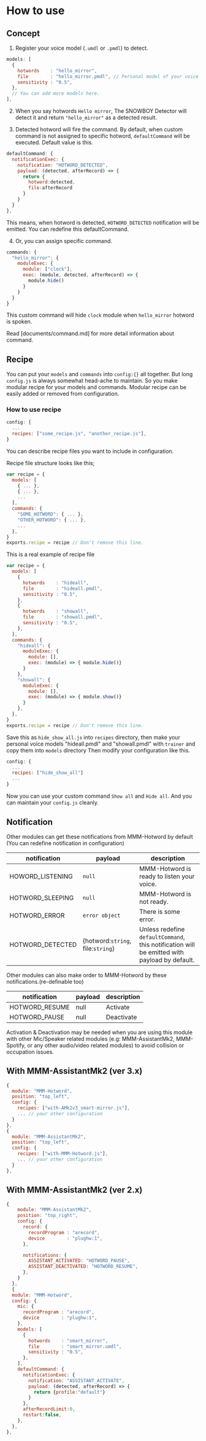 # How to use

## Concept
1. Register your voice model (`.umdl` or `.pmdl`) to detect.
```js
models: [
  {
    hotwords    : "hello_mirror",
    file        : "hello_mirror.pmdl", // Personal model of your voice "Hello mirror"
    sensitivity : "0.5",
  },
  // You can add more models here.
],
```
2. When you say hotwords `Hello mirror`, The SNOWBOY Detector will detect it and return `"hello_mirror"` as a detected result.

3. Detected hotword will fire the command. By default, when custom command is not assigned to specific hotword, `defaultCommand` will be executed. Default value is this.
```js
defaultCommand: {
  notificationExec: {
    notification: "HOTWORD_DETECTED",
    payload: (detected, afterRecord) => {
      return {
        hotword:detected,
        file:afterRecord
      }
    }
  }
},
```
This means, when hotword is detected, `HOTWORD_DETECTED` notification will be emitted. You can redefine this defaultCommand.

4. Or, you can assign specific command.
```js
commands: {
  "hello_mirror": {
    moduleExec: {
      module: ["clock"],
      exec: (module, detected, afterRecord) => {
        module.hide()
      }
    }
  }
}
```
This custom command will hide `clock` module when `hello_mirror` hotword is spoken.

Read [documents/command.md] for more detail information about command.

## Recipe
You can put your `models` and `commands` into `config:{}` all together. But long `config.js` is always somewhat head-ache to maintain.
So you make modular recipe for your models and commands. Modular recipe can be easily added or removed from configuration.

### How to use recipe
```js
config: {
  ...
  recipes: ["some_recipe.js", "another_recipe.js"],
}
```
You can describe recipe files you want to include in configuration.

Recipe file structure looks like this;
```js
var recipe = {
  models: [
    { ... },
    { ... },
    ...
  ],
  commands: {
    "SOME_HOTWORD": { ... },
    "OTHER_HOTWORD": { ... },
    ...
  },
}
exports.recipe = recipe // Don't remove this line.
```
This is a real example of recipe file

```js
var recipe = {
  models: [
    {
      hotwords    : "hideall",
      file        : "hideall.pmdl",
      sensitivity : "0.5",
    },
    {
      hotwords    : "showall",
      file        : "showall.pmdl",
      sensitivity : "0.5",
    },
  ],
  commands: {
    "hideall": {
      moduleExec: {
        module: [],
        exec: (module) => { module.hide()}
      }
    },
    "showall": {
      moduleExec: {
        module: [],
        exec: (module) => { module.show()}
      }
    },
  },
}
exports.recipe = recipe // Don't remove this line.
```
Save this as `hide_show_all.js` into `recipes` directory, then make your personal voice models "hideall.pmdl" and "showall.pmdl" with `trainer` and copy them into `models` directory
Then modify your configuration like this.

```js
config: {
  ...
  recipes: ["hide_show_all"]
  ...
}
```
Now you can use your custom command `Show all` and `Hide all`. And you can maintain your `config.js` cleanly.

## Notification
Other modules can get these notifications from MMM-Hotword by default (You can redefine notification in configuration)

|notification | payload | description |
|---|---|---|
|HOWORD_LISTENING| `null` | MMM-Hotword is ready to listen your voice.
|HOTWORD_SLEEPING | `null` | MMM-Hotword is not ready.
|HOTWORD_ERROR | `error object` | There is some error.
|HOTWORD_DETECTED | {hotword:`string`, file:`string`} | Unless redefine `defaultCommand`, this notification will be emitted with payload by default.


Other modules can also make order to MMM-Hotword by these notifications.(re-definable too)

|notification | payload | description |
|---|---|---|
|HOTWORD_RESUME | null | Activate
|HOTWORD_PAUSE | null | Deactivate

Activation & Deactivation may be needed when you are using this module with other Mic/Speaker related modules (e.g: MMM-AssistantMk2, MMM-Spotify, or any other audio/video related modules) to avoid collision or occupation issues.

## With MMM-AssistantMk2 (ver 3.x)
```js
{
  module: "MMM-Hotword",
  position: "top_left",
  config: {
    recipes: ["with-AMk2v3_smart-mirror.js"],
    ... // your other configuration
  }
},
{
  module: "MMM-AssistantMk2",
  position: "top_left",
  config: {
    recipes: ["with-MMM-Hotword.js"],
    ... // your other configuration
  }  
},
```

## With MMM-AssistantMk2 (ver 2.x)
```js
{
    module: "MMM-AssistantMk2",
    position: "top_right",
    config: {
      record: {
        recordProgram : "arecord",  
        device        : "plughw:1",
      },

      notifications: {
        ASSISTANT_ACTIVATED: "HOTWORD_PAUSE",
        ASSISTANT_DEACTIVATED: "HOTWORD_RESUME",
      },
    }
  },
  {
  module: "MMM-Hotword",
  config: {
    mic: {
      recordProgram : "arecord",  
      device        : "plughw:1",
    },
    models: [
      {
        hotwords    : "smart_mirror",
        file        : "smart_mirror.umdl",
        sensitivity : "0.5",
      },
    ],
    defaultCommand: {
      notificationExec: {
        notification: "ASSISTANT_ACTIVATE",
        payload: (detected, afterRecord) => {
          return {profile:"default"}
        }
      },
      afterRecordLimit:0,
      restart:false,
    },
  },
},
```

